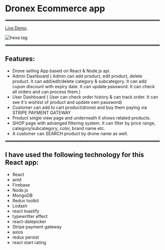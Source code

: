 # Dronex Ecommerce app

<hr style="border:2px solid gray"> </hr>

[Live Demo](https://dronex-ecommerce.web.app/).

![hexa tag](https://i.ibb.co/rvfnx3q/Web-capture-20-1-2022-61737-dronex-ecommerce-web-app.jpg)


<hr style="border:2px solid gray"> </hr>

## Features:
- Drone selling App based on React & Node.js api.
- Admin Dashboard ( Admin can add product, edit product, delete product. It can add/edit/delete category & subcategory. It can add cupon discount with expiry date. It can update password. It can check all orders and can process them.)
- User Dashboard ( User can check order history & can track order. It can see it's wishlist of product and update own password)
- Customer can add to cart product(drone) and buy them paying via STRIPE PAYMENT GATEWAY
- Product single view page and underneath it shows related products.
- SHOP page with advanged filtering system. It can filter by price range, category/subcategory, color, brand name etc.
- A customer can SEARCH product by drone name as well. 

<hr style="border:2px solid gray"> </hr>

## I have used the following technology for this React app:
- React 
- antd
- Firebase
- Node.js
- MongoDB
- Redux toolkit
- Lodash
- react toastify
- typewritter effect
- react-datepicker
- Stripe payment gateway
- axios
- redux persist
- react start rating
